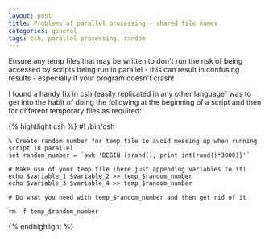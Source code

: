 ```yaml
---
layout: post
title: Problems of parallel processing - shared file names
categories: general
tags: csh, parallel processing, random
---
```


Ensure any temp files that may be written to don't run the risk of being accessed by scripts 
being run in parallel - this can result in confusing results - especially if your 
program doesn't crash!

I found a handy fix in csh (easily replicated in any other language) was to get into the habit 
of doing the following at the beginning of a script and then for different temporary files as 
required:

{% hightlight csh %}
	#! /bin/csh

	% Create random number for temp file to avoid messing up when running script in parallel
	set random_number = `awk 'BEGIN {srand(); print int(rand()*3000)}'`

	# Make use of your temp file (here just appending variables to it)
	echo $variable_1 $variable_2 >> temp_$random_number
	echo $variable_3 $variable_4 >> temp_$random_number

	# Do what you need with temp_$random_number and then get rid of it		

	rm -f temp_$random_number
{% endhighlight %}
